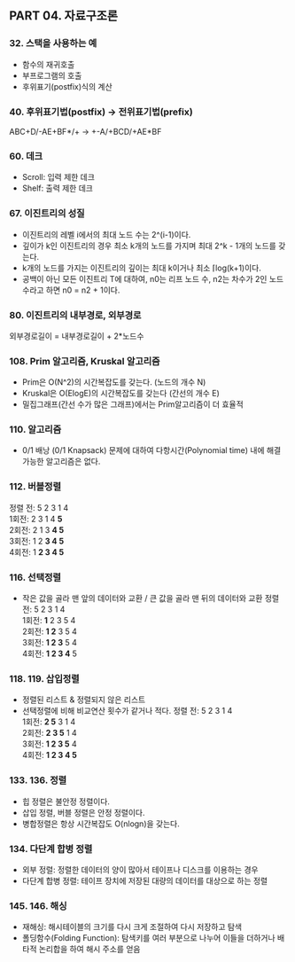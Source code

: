 ## PART 04. 자료구조론

### 32. 스택을 사용하는 예
- 함수의 재귀호출
- 부프로그램의 호출
- 후위표기(postfix)식의 계산


### 40. 후위표기법(postfix) → 전위표기법(prefix)
ABC+D/-AE+BF*/+ → +-A/+BCD/+AE*BF


### 60. 데크
- Scroll: 입력 제한 데크
- Shelf: 출력 제한 데크


### 67. 이진트리의 성질
- 이진트리의 레벨 i에서의 최대 노드 수는 2^(i-1)이다.
- 깊이가 k인 이진트리의 경우 최소 k개의 노드를 가지며 최대 2^k - 1개의 노드를 갖는다.
- k개의 노드를 가지는 이진트리의 깊이는 최대 k이거나 최소 ⌈log(k+1)이다.
- 공백이 아닌 모든 이진트리 T에 대하여, n0는 리프 노드 수, n2는 차수가 2인 노드 수라고 하면 n0 = n2 + 1이다.


### 80. 이진트리의 내부경로, 외부경로
외부경로길이 = 내부경로길이 + 2*노드수


### 108. Prim 알고리즘, Kruskal 알고리즘
- Prim은 O(N^2)의 시간복잡도를 갖는다. (노드의 개수 N)
- Kruskal은 O(ElogE)의 시간복잡도를 갖는다 (간선의 개수 E)
- 밀집그래프(간선 수가 많은 그래프)에서는 Prim알고리즘이 더 효율적


### 110. 알고리즘
- 0/1 배낭 (0/1 Knapsack) 문제에 대하여 다항시간(Polynomial time) 내에 해결 가능한 알고리즘은 없다.


### 112. 버블정렬
정렬 전: 5 2 3 1 4  
1회전: 2 3 1 4 **5**  
2회전: 2 1 3 **4 5**  
3회전: 1 2 **3 4 5**  
4회전: 1 **2 3 4 5**  


### 116. 선택정렬
- 작은 값을 골라 맨 앞의 데이터와 교환 / 큰 값을 골라 맨 뒤의 데이터와 교환
정렬 전: 5 2 3 1 4  
1회전: **1** 2 3 5 4  
2회전: **1 2** 3 5 4  
3회전: **1 2 3** 5 4  
4회전: **1 2 3 4** 5  


### 118. 119. 삽입정렬
- 정렬된 리스트 & 정렬되지 않은 리스트
- 선택정렬에 비해 비교연산 횟수가 같거나 적다.
정렬 전: 5 2 3 1 4  
1회전: **2 5** 3 1 4  
2회전: **2 3 5** 1 4  
3회전: **1 2 3 5** 4  
4회전: **1 2 3 4 5**  


### 133. 136. 정렬
- 힙 정렬은 불안정 정렬이다.
- 삽입 정렬, 버블 정렬은 안정 정렬이다.
- 병합정렬은 항상 시간복잡도 O(nlogn)을 갖는다.


### 134. 다단계 합병 정렬
- 외부 정렬: 정렬한 데이터의 양이 많아서 테이프나 디스크를 이용하는 경우
- 다단계 합병 정렬: 테이프 장치에 저장된 대량의 데이터를 대상으로 하는 정렬


### 145. 146. 해싱
- 재해싱: 해시테이블의 크기를 다시 크게 조절하여 다시 저장하고 탐색
- 폴딩함수(Folding Function): 탐색키를 여러 부분으로 나누어 이들을 더하거나 배타적 논리합을 하여 해시 주소를 얻음

